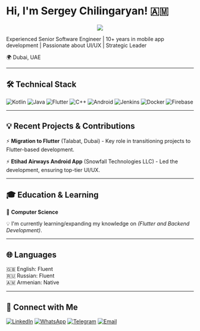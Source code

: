 # Hi, I'm Sergey Chilingaryan! 🇦🇲

<!-- Typing SVG by DenverCoder1 - https://github.com/DenverCoder1/readme-typing-svg -->
<p align="center">
  <a href="https://github.com/DenverCoder1/readme-typing-svg"><img src="https://readme-typing-svg.herokuapp.com?lines=Android+Engineer;Freelancer;&center=true&width=380&height=45"></a>
</p>

Experienced Senior Software Engineer | 10+ years in mobile app development | Passionate about UI/UX | Strategic Leader

🌍 Dubai, UAE

---

## 🛠️ Technical Stack

![Kotlin](https://img.shields.io/badge/Kotlin-0095D5?style=flat&logo=kotlin&logoColor=white)
![Java](https://img.shields.io/badge/Java-007396?style=flat&logo=openjdk&logoColor=white)
![Flutter](https://img.shields.io/badge/Flutter-02569B?style=flat&logo=flutter&logoColor=white)
![C++](https://img.shields.io/badge/C++-00599C?for-the-badge=flat&logo=c%2B%2B&logoColor=white)
![Android](https://img.shields.io/badge/Android-3DDC84?style=flat&logo=android&logoColor=white)
![Jenkins](https://img.shields.io/badge/Jenkins-D24939?style=flat&logo=jenkins&logoColor=white)
![Docker](https://img.shields.io/badge/Docker-2496ED?style=flat&logo=docker&logoColor=white)
![Firebase](https://img.shields.io/badge/Firebase-FFCA28?style=flat&logo=firebase&logoColor=white)

---

## 💡 Recent Projects & Contributions

⚡️ **Migration to Flutter** (Talabat, Dubai) - Key role in transitioning projects to Flutter-based development.

⚡️ **Etihad Airways Android App** (Snowfall Technologies LLC) - Led the development, ensuring top-tier UI/UX.


---

## 🎓 Education & Learning

📘 **Computer Science**

💡 I'm currently learning/expanding my knowledge on _(Flutter and Backend Development)_.

---

## 🌐 Languages

🇬🇧 English: Fluent  
🇷🇺 Russian: Fluent  
🇦🇲 Armenian: Native

---



## 🔗 Connect with Me

[![LinkedIn](https://img.shields.io/badge/-LinkedIn-blue?style=flat&logo=Linkedin&logoColor=white)](https://www.linkedin.com/in/sergchil/)
[![WhatsApp](https://img.shields.io/badge/WhatsApp-25D366?style=flat&logo=whatsapp&logoColor=white)](https://wa.me/971586289245)
[![Telegram](https://img.shields.io/badge/Telegram-26A5E4?style=flat&logo=telegram&logoColor=white)](https://t.me/sergchil)
[![Email](https://img.shields.io/badge/Email-D14836?style=flat&logo=gmail&logoColor=white)](mailto:serg.chilingaryan@gmail.com)


